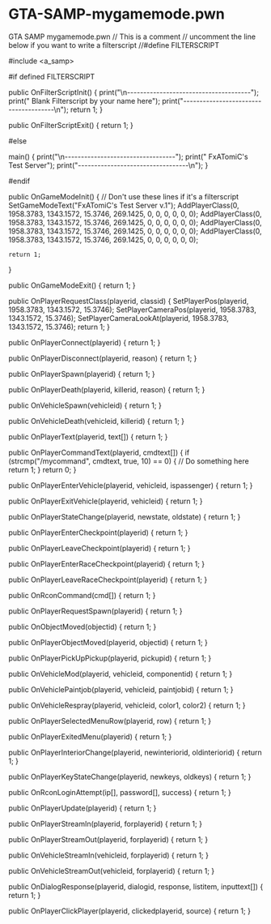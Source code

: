 GTA-SAMP-mygamemode.pwn
=======================

GTA SAMP mygamemode.pwn
// This is a comment
// uncomment the line below if you want to write a filterscript
//#define FILTERSCRIPT

#include <a_samp>

#if defined FILTERSCRIPT

public OnFilterScriptInit()
{
  print("\n--------------------------------------");
	print(" Blank Filterscript by your name here");
	print("--------------------------------------\n");
	return 1;
}

public OnFilterScriptExit()
{
	return 1;
}

#else

main()
{
	print("\n----------------------------------");
	print(" FxATomiC's Test Server");
	print("----------------------------------\n");
}

#endif

public OnGameModeInit()
{
	// Don't use these lines if it's a filterscript
	SetGameModeText("FxATomiC's Test  Server v.1");
	AddPlayerClass(0, 1958.3783, 1343.1572, 15.3746, 269.1425, 0, 0, 0, 0, 0, 0);
	AddPlayerClass(0, 1958.3783, 1343.1572, 15.3746, 269.1425, 0, 0, 0, 0, 0, 0);
	AddPlayerClass(0, 1958.3783, 1343.1572, 15.3746, 269.1425, 0, 0, 0, 0, 0, 0);
	AddPlayerClass(0, 1958.3783, 1343.1572, 15.3746, 269.1425, 0, 0, 0, 0, 0, 0);
				
	return 1;
}

public OnGameModeExit()
{
	return 1;
}

public OnPlayerRequestClass(playerid, classid)
{
	SetPlayerPos(playerid, 1958.3783, 1343.1572, 15.3746);
	SetPlayerCameraPos(playerid, 1958.3783, 1343.1572, 15.3746);
	SetPlayerCameraLookAt(playerid, 1958.3783, 1343.1572, 15.3746);
	return 1;
}

public OnPlayerConnect(playerid)
{
	return 1;
}

public OnPlayerDisconnect(playerid, reason)
{
	return 1;
}

public OnPlayerSpawn(playerid)
{
	return 1;
}

public OnPlayerDeath(playerid, killerid, reason)
{
	return 1;
}

public OnVehicleSpawn(vehicleid)
{
	return 1;
}

public OnVehicleDeath(vehicleid, killerid)
{
	return 1;
}

public OnPlayerText(playerid, text[])
{
	return 1;
}

public OnPlayerCommandText(playerid, cmdtext[])
{
	if (strcmp("/mycommand", cmdtext, true, 10) == 0)
	{
		// Do something here
		return 1;
	}
	return 0;
}

public OnPlayerEnterVehicle(playerid, vehicleid, ispassenger)
{
	return 1;
}

public OnPlayerExitVehicle(playerid, vehicleid)
{
	return 1;
}

public OnPlayerStateChange(playerid, newstate, oldstate)
{
	return 1;
}

public OnPlayerEnterCheckpoint(playerid)
{
	return 1;
}

public OnPlayerLeaveCheckpoint(playerid)
{
	return 1;
}

public OnPlayerEnterRaceCheckpoint(playerid)
{
	return 1;
}

public OnPlayerLeaveRaceCheckpoint(playerid)
{
	return 1;
}

public OnRconCommand(cmd[])
{
	return 1;
}

public OnPlayerRequestSpawn(playerid)
{
	return 1;
}

public OnObjectMoved(objectid)
{
	return 1;
}

public OnPlayerObjectMoved(playerid, objectid)
{
	return 1;
}

public OnPlayerPickUpPickup(playerid, pickupid)
{
	return 1;
}

public OnVehicleMod(playerid, vehicleid, componentid)
{
	return 1;
}

public OnVehiclePaintjob(playerid, vehicleid, paintjobid)
{
	return 1;
}

public OnVehicleRespray(playerid, vehicleid, color1, color2)
{
	return 1;
}

public OnPlayerSelectedMenuRow(playerid, row)
{
	return 1;
}

public OnPlayerExitedMenu(playerid)
{
	return 1;
}

public OnPlayerInteriorChange(playerid, newinteriorid, oldinteriorid)
{
	return 1;
}

public OnPlayerKeyStateChange(playerid, newkeys, oldkeys)
{
	return 1;
}

public OnRconLoginAttempt(ip[], password[], success)
{
	return 1;
}

public OnPlayerUpdate(playerid)
{
	return 1;
}

public OnPlayerStreamIn(playerid, forplayerid)
{
	return 1;
}

public OnPlayerStreamOut(playerid, forplayerid)
{
	return 1;
}

public OnVehicleStreamIn(vehicleid, forplayerid)
{
	return 1;
}

public OnVehicleStreamOut(vehicleid, forplayerid)
{
	return 1;
}

public OnDialogResponse(playerid, dialogid, response, listitem, inputtext[])
{
	return 1;
}

public OnPlayerClickPlayer(playerid, clickedplayerid, source)
{
	return 1;
}